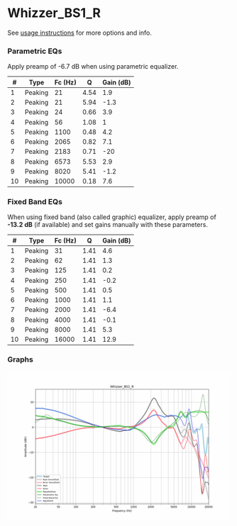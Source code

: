 # Whizzer_BS1_R
See [usage instructions](https://github.com/jaakkopasanen/AutoEq#usage) for more options and info.

### Parametric EQs
Apply preamp of -6.7 dB when using parametric equalizer.

|   # | Type    |   Fc (Hz) |    Q |   Gain (dB) |
|-----|---------|-----------|------|-------------|
|   1 | Peaking |        21 | 4.54 |         1.9 |
|   2 | Peaking |        21 | 5.94 |        -1.3 |
|   3 | Peaking |        24 | 0.66 |         3.9 |
|   4 | Peaking |        56 | 1.08 |         1   |
|   5 | Peaking |      1100 | 0.48 |         4.2 |
|   6 | Peaking |      2065 | 0.82 |         7.1 |
|   7 | Peaking |      2183 | 0.71 |       -20   |
|   8 | Peaking |      6573 | 5.53 |         2.9 |
|   9 | Peaking |      8020 | 5.41 |        -1.2 |
|  10 | Peaking |     10000 | 0.18 |         7.6 |

### Fixed Band EQs
When using fixed band (also called graphic) equalizer, apply preamp of **-13.2 dB** (if available) and set gains manually with these parameters.

|   # | Type    |   Fc (Hz) |    Q |   Gain (dB) |
|-----|---------|-----------|------|-------------|
|   1 | Peaking |        31 | 1.41 |         4.6 |
|   2 | Peaking |        62 | 1.41 |         1.3 |
|   3 | Peaking |       125 | 1.41 |         0.2 |
|   4 | Peaking |       250 | 1.41 |        -0.2 |
|   5 | Peaking |       500 | 1.41 |         0.5 |
|   6 | Peaking |      1000 | 1.41 |         1.1 |
|   7 | Peaking |      2000 | 1.41 |        -6.4 |
|   8 | Peaking |      4000 | 1.41 |        -0.1 |
|   9 | Peaking |      8000 | 1.41 |         5.3 |
|  10 | Peaking |     16000 | 1.41 |        12.9 |

### Graphs
![](./Whizzer_BS1_R.png)

